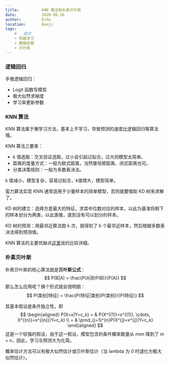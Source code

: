 ```yaml
---
title:          KNN 算法和朴素贝叶斯
date:           2020-08-16
author:         Echo
location:       Baoji 
tags: 
    # - 面试
    - 机器学习
    - 数据挖掘
    - 贝叶斯
---
```


<!-- > 面试前整理的一些自己不熟悉的知识点，好想拥有一个硬盘一样的脑袋，可以不忘掉的那种。 -->

### 逻辑回归

手推逻辑回归：

* Logit 函数写模型
* 极大似然求梯度
* 学习率更新参数

### KNN 算法

KNN 算法属于懒学习方法，基本上不学习，导致预测的速度比逻辑回归等算法慢。

KNN 算法三要素：
* k 值选取：交叉验证选取，过小会引起过拟合，过大则模型太简单。
* 距离的度量方式：一般为欧式距离，当然曼哈顿距离、闵式距离也可。
* 分类决策规则：一般为多数表决法。

k 值减小，模型复杂，容易过拟合，k值增大，模型简单。

蛮力算法实现 KNN 通常适用于少量样本的简单模型，否则就要借助 KD 树来求解了。

KD 树的建立：选择方差最大的特征，求其中位数对应的样本，以此为基准将剩下的样本划分为两类，以此类推，直到没有可以划分的样本。

KD 树的预测：用最邻近算法跑 k 次，就得到了 k 个最邻近样本，然后根据多数表决法得到预测值。

KNN 算法的主要优缺点[这里](https://www.cnblogs.com/pinard/p/6061661.html)说的比较详细。

### 朴素贝叶斯

朴素贝叶斯的核心算法就是**贝叶斯公式**：
$$
P(B|A) = \frac{P(A|B)P(B)}{P(A)}
$$
那么怎么应用呢？换个形式就会很明朗：
$$
P(类别|特征) = \frac{P(特征|类别)P(类别)}{P(特征)}
$$

其基本假设是条件独立性，即
$$
\begin{aligned}
P(X=x|Y=c_k) = & P(X^{(1)}=x^{(1)}, \cdots, X^{(n)}=x^{(n)}|Y=c_k) \\
= & \prod_{j=1}^{n}P(X^{j}=x^{j}|Y=c_k)
\end{aligned}
$$
这是一个较强的假设，由于这一假设，模型包含的条件概率数量从 $mxn$ 降到了 $m+n$，因此，学习与预测大为化简。

概率估计方法可以有极大似然估计或贝叶斯估计（当 lambda 为 0 时退化为极大似然估计）。
